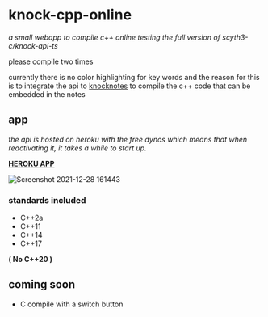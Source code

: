 # knock-cpp-online
_a small webapp to compile c++ online testing the full version of scyth3-c/knock-api-ts_

please compile two times

currently there is no color highlighting for key words and the reason for this is to integrate the api to [knocknotes](https://github.com/scyth3-c/vue-conponents)
to compile the c++ code that can be embedded in the notes

## app

_the api is hosted on heroku with the free dynos which means that when reactivating it, it takes a while to start up._

[**HEROKU APP**](https://knock-cpp.herokuapp.com/)

![Screenshot 2021-12-28 161443](https://user-images.githubusercontent.com/52190352/147607626-b3388cf8-f594-47b4-97b9-fbdb63f78a0f.png)


### standards included
 - C++2a
 - C++11
 - C++14
 - C++17

**( No C++20 )**

## coming soon

- C compile with a switch button
